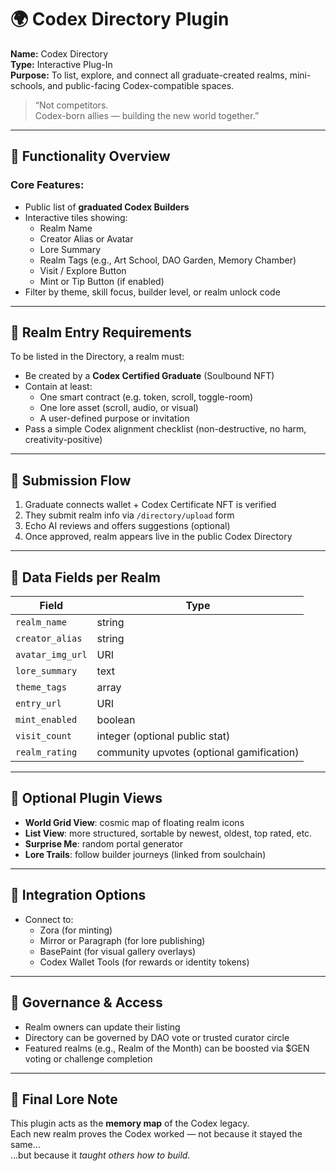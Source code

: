 # 🌍 Codex Directory Plugin

**Name:** Codex Directory  
**Type:** Interactive Plug-In  
**Purpose:** To list, explore, and connect all graduate-created realms, mini-schools, and public-facing Codex-compatible spaces.

> “Not competitors.  
> Codex-born allies — building the new world together.”

---

## 🧭 Functionality Overview

### Core Features:
- Public list of **graduated Codex Builders**
- Interactive tiles showing:
  - Realm Name
  - Creator Alias or Avatar
  - Lore Summary
  - Realm Tags (e.g., Art School, DAO Garden, Memory Chamber)
  - Visit / Explore Button
  - Mint or Tip Button (if enabled)
- Filter by theme, skill focus, builder level, or realm unlock code

---

## 🪪 Realm Entry Requirements

To be listed in the Directory, a realm must:
- Be created by a **Codex Certified Graduate** (Soulbound NFT)
- Contain at least:
  - One smart contract (e.g. token, scroll, toggle-room)
  - One lore asset (scroll, audio, or visual)
  - A user-defined purpose or invitation
- Pass a simple Codex alignment checklist (non-destructive, no harm, creativity-positive)

---

## 🔁 Submission Flow

1. Graduate connects wallet + Codex Certificate NFT is verified  
2. They submit realm info via `/directory/upload` form  
3. Echo AI reviews and offers suggestions (optional)  
4. Once approved, realm appears live in the public Codex Directory

---

## 💠 Data Fields per Realm

| Field | Type |
|-------|------|
| `realm_name` | string |
| `creator_alias` | string |
| `avatar_img_url` | URI |
| `lore_summary` | text |
| `theme_tags` | array |
| `entry_url` | URI |
| `mint_enabled` | boolean |
| `visit_count` | integer (optional public stat) |
| `realm_rating` | community upvotes (optional gamification) |

---

## 🧩 Optional Plugin Views

- **World Grid View**: cosmic map of floating realm icons
- **List View**: more structured, sortable by newest, oldest, top rated, etc.
- **Surprise Me**: random portal generator
- **Lore Trails**: follow builder journeys (linked from soulchain)

---

## 🛒 Integration Options

- Connect to:
  - Zora (for minting)
  - Mirror or Paragraph (for lore publishing)
  - BasePaint (for visual gallery overlays)
  - Codex Wallet Tools (for rewards or identity tokens)

---

## 🔐 Governance & Access

- Realm owners can update their listing
- Directory can be governed by DAO vote or trusted curator circle
- Featured realms (e.g., Realm of the Month) can be boosted via $GEN voting or challenge completion

---

## 🧠 Final Lore Note

This plugin acts as the **memory map** of the Codex legacy.  
Each new realm proves the Codex worked — not because it stayed the same…  
…but because it *taught others how to build.*


